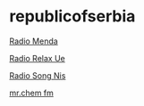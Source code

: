 # republicofserbia

[Radio Menda](https://www.radioking.com/play/radio-menda)

[Radio Relax Ue](http://curiosity.shoutca.st:6085/stream)

[Radio Song Nis](http://stream.zeno.fm/wn6rxh42czzuv)

[mr.chem fm](https://e20.yesstreaming.net:6217/stream)

